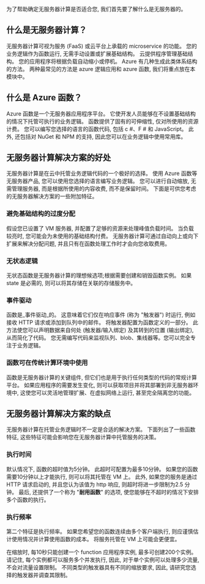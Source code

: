 为了帮助确定无服务器计算是否适合您, 我们首先要了解什么是无服务器的。

## <a name="what-is-serverless-compute"></a>什么是无服务器计算？

无服务器计算可视为服务 (FaaS) 或云平台上承载的 microservice 的功能。 您的业务逻辑作为函数运行, 无需手动设置或扩展基础结构。 云提供程序管理基础结构。 您的应用程序将根据负载自动缩小或停机。 Azure 有几种生成此类体系结构的方法。 两种最常见的方法是 azure 逻辑应用和 azure 函数, 我们将重点放在本模块中。

## <a name="what-is-azure-functions"></a>什么是 Azure 函数？

Azure 函数是一个无服务器应用程序平台。 它使开发人员能够在不设置基础结构的情况下托管可执行的业务逻辑。 函数提供了固有的可伸缩性, 仅对所使用的资源计费。 您可以编写您选择的语言的函数代码, 包括 c #、F # 和 JavaScript。 此外, 还包括对 NuGet 和 NPM 的支持, 因此您可以在业务逻辑中使用常用库。

## <a name="benefits-of-a-serverless-compute-solution"></a>无服务器计算解决方案的好处

无服务器计算是在云中托管业务逻辑代码的一个极好的选择。 使用 Azure 函数等无服务器产品, 您可以使用您选择的语言编写业务逻辑。 您可以进行自动缩放, 无需管理服务器, 而是根据所使用的内容收费, 而不是保留时间。 下面是可供您考虑的无服务器解决方案的一些附加特征。

### <a name="avoids-over-allocation-of-infrastructure"></a>避免基础结构的过度分配

假设您已设置了 VM 服务器, 并配置了足够的资源来处理峰值负载时间。 当负载较亮时, 您可能会为未使用的基础结构付费。 无服务器计算可通过自动向上或向下扩展来解决分配问题, 并且只有在函数处理工作时才会向您收取费用。

### <a name="stateless-logic"></a>无状态逻辑

无状态函数是无服务器计算的理想候选项;根据需要创建和销毁函数实例。 如果 state 是必需的, 则可以将其存储在关联的存储服务中。

### <a name="event-driven"></a>事件驱动

函数是_事件驱动_的。 这意味着它们仅在响应事件 (称为 "触发器") 时运行, 例如接收 HTTP 请求或添加到队列中的邮件。 将触发器配置为函数定义的一部分。 此方法使您可以声明数据来自何处 (触发器/输入绑定) 及其转到的位置 (输出绑定), 从而简化了代码。 您无需编写代码来监视队列、blob、集线器等。您可以完全专注于业务逻辑。

### <a name="functions-can-be-used-in-traditional-compute-environments"></a>函数可在传统计算环境中使用

函数是无服务器计算的关键组件, 但它们也是用于执行任何类型的代码的常规计算平台。 如果应用程序的需要发生变化, 则可以获取项目并将其部署到非无服务器环境中, 这使您可以灵活地管理扩展、在虚拟网络上运行, 甚至完全隔离您的功能。

## <a name="drawbacks-of-a-serverless-compute-solution"></a>无服务器计算解决方案的缺点

无服务器计算在托管业务逻辑时不一定是合适的解决方案。 下面列出了一些函数特征, 这些特征可能会影响您在无服务器计算中托管服务的决策。

### <a name="execution-time"></a>执行时间

默认情况下, 函数的超时值为5分钟。 此超时可配置为最多10分钟。 如果您的函数需要10分钟以上才能执行, 则可以将其托管在 VM 上。 此外, 如果您的服务是通过 HTTP 请求启动的, 并且您认为该值为 http 响应, 则超时将进一步限制为2.5 分钟。 最后, 还提供了一个称为 "**耐用函数**" 的选项, 使您能够在不超时的情况下安排多个函数的执行。

### <a name="execution-frequency"></a>执行频率

第二个特征是执行频率。 如果您希望您的函数连续由多个客户端执行, 则应谨慎估计使用情况并计算使用函数的成本。 将服务托管在 VM 上可能会更便宜。

在缩放时, 每10秒只能创建一个 function 应用程序实例, 最多可创建200个实例。 请记住, 每个实例都可以服务多个并发执行, 因此, 对于单个实例可以处理多少流量, 不会对流量设置限制。 不同类型的触发器具有不同的缩放要求, 因此, 请研究您选择的触发器并调查其限制。
